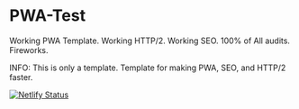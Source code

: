 # PWA-Test

Working PWA Template.
Working HTTP/2.
Working SEO.
100% of All audits.
Fireworks.

INFO: This is only a template. Template for making PWA, SEO, and HTTP/2 faster.

[![Netlify Status](https://api.netlify.com/api/v1/badges/366d93ff-5b1c-4a60-bd8f-01ede3404860/deploy-status)](https://app.netlify.com/sites/prismatic-swan-af4161/deploys)
